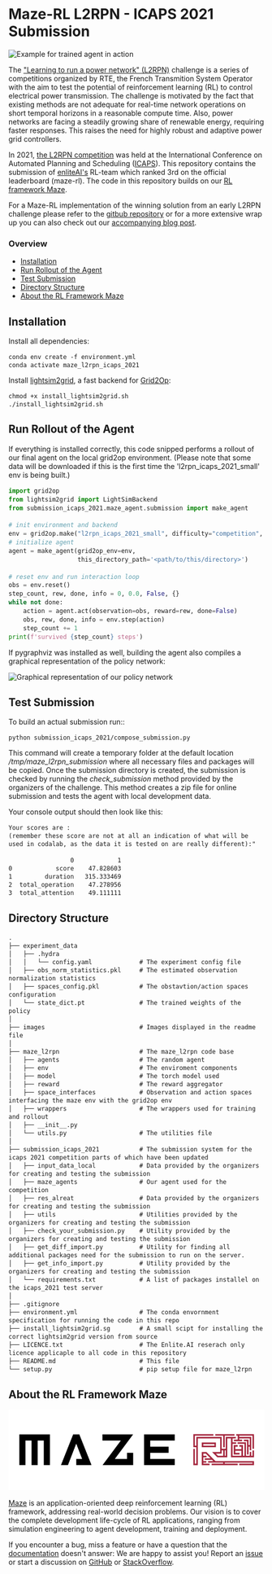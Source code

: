 # Maze-RL L2RPN - ICAPS 2021 Submission

![Example for trained agent in action](https://drive.google.com/uc?export=download&id=1J9ysSmqjKXbkpxE8eb2U_EzvbNspIYEH)

The ["Learning to run a power network" (L2RPN)](https://l2rpn.chalearn.org/) challenge is a series of competitions 
organized by RTE, the French Transmition System Operator with the aim to test the potential of 
reinforcement learning (RL) to control electrical power transmission. The challenge is motivated by the fact that 
existing methods are not adequate for real-time network operations on short temporal horizons in a reasonable compute 
time. Also, power networks are facing a steadily growing share of renewable energy, requiring faster responses. This 
raises the need for highly robust and adaptive power grid controllers.

In 2021, [the L2RPN competition](https://competitions.codalab.org/competitions/33121) was held at the  International 
Conference on Automated Planning and Scheduling ([ICAPS](https://icaps21.icaps-conference.org/home/)). This repository 
contains the submission of [enliteAI's](https://www.enlite.ai/) RL-team which ranked 3rd on the official leaderboard 
(maze-rl). The code in this repository builds on our [RL framework Maze](https://github.com/enlite-ai/maze).

For a Maze-RL implementation of the winning solution from an early L2RPN challenge please refer to the 
[gitbub repository](https://github.com/enlite-ai/maze_smaac) or for a more extensive wrap up you can also check out our
[accompanying blog post](https://enliteai.medium.com/reinforcing-power-grids-a-baseline-implementation-for-l2rpn-830401fd2e62).

### Overview
* [Installation](#section-installation)
* [Run Rollout of the Agent](#section-rollout)
* [Test Submission](#section-test-submission)
* [Directory Structure](#section-directory-structure)
* [About the RL Framework Maze](#section-maze)

<a name="section-installation"></a> 
## Installation

Install all dependencies:
```shell
conda env create -f environment.yml
conda activate maze_l2rpn_icaps_2021
```

Install [lightsim2grid](https://github.com/BDonnot/lightsim2grid), a fast backend for [Grid2Op](https://github.com/rte-france/Grid2Op):
```shell
chmod +x install_lightsim2grid.sh
./install_lightsim2grid.sh
```
<a name="section-rollout"></a>
## Run Rollout of the Agent

If everything is installed correctly, this code snipped performs a rollout of our final agent on the local grid2op 
environment. (Please note that some data will be downloaded if this is the first time the 'l2rpn_icaps_2021_small' 
env is being built.)

```python
import grid2op
from lightsim2grid import LightSimBackend
from submission_icaps_2021.maze_agent.submission import make_agent

# init environment and backend
env = grid2op.make("l2rpn_icaps_2021_small", difficulty="competition", backend=LightSimBackend())
# initialize agent
agent = make_agent(grid2op_env=env,
                   this_directory_path='<path/to/this/directory>')

# reset env and run interaction loop
obs = env.reset()
step_count, rew, done, info = 0, 0.0, False, {}
while not done:
    action = agent.act(observation=obs, reward=rew, done=False)
    obs, rew, done, info = env.step(action)
    step_count += 1
print(f'survived {step_count} steps')
```
If pygraphviz was installed as well, building the agent also compiles a graphical representation of the policy network:

![Graphical representation of our policy network](https://drive.google.com/uc?export=download&id=16YUSOSIygiJcWwPcYxZy8m8IsdWvE5ia)

<a name="section-test-submission"></a>
## Test Submission

To build an actual submission run::

```shell
python submission_icaps_2021/compose_submission.py
```

This command will create a temporary folder at the default location _/tmp/maze_l2rpn_submission_ where all necessary 
files and packages will be copied. Once the submission directory is created, the submission is checked by running the 
_check_submission_ method provided by the organizers of the challenge. This method creates a zip file for online
submission and tests the agent with local development data.

Your console output should then look like this:
```shell
Your scores are :
(remember these score are not at all an indication of what will be used in codalab, as the data it is tested on are really different):"

                 0            1
0            score    47.828603
1         duration   315.333469
2  total_operation    47.278956
3  total_attention    49.111111
```
<a name="section-directory-structure"></a>
## Directory Structure

    .
    ├── experiment_data
    │   ├── .hydra
    │   │   └── config.yaml             # The experiment config file
    │   ├── obs_norm_statistics.pkl     # The estimated observation normalization statistics 
    │   ├── spaces_config.pkl           # The obstavtion/action spaces configuration
    │   └── state_dict.pt               # The trained weights of the policy
    │
    ├── images                          # Images displayed in the readme file
    │
    ├── maze_l2rpn                      # The maze_l2rpn code base
    │   ├── agents                      # The random agent
    │   ├── env                         # The enviroment components
    │   ├── model                       # The torch model used
    │   ├── reward                      # The reward aggregator
    │   ├── space_interfaces            # Observation and action spaces interfacing the maze env with the grid2op env
    │   ├── wrappers                    # The wrappers used for training and rollout
    │   ├── __init__.py                 
    │   └── utils.py                    # The utilities file
    │
    ├── submission_icaps_2021           # The submission system for the icaps 2021 competition parts of which have been updated
    │   ├── input_data_local            # Data provided by the organizers for creating and testing the submission
    │   ├── maze_agents                 # Our agent used for the competition
    │   ├── res_alreat                  # Data provided by the organizers for creating and testing the submission
    │   ├── utils                       # Utilities provided by the organizers for creating and testing the submission
    │   ├── check_your_submission.py    # Utility provided by the organizers for creating and testing the submission
    │   ├── get_diff_import.py          # Utility for finding all additional packages need for the submission to run on the server.
    │   ├── get_info_import.py          # Utility provided by the organizers for creating and testing the submission
    │   └── requirements.txt            # A list of packages installel on the icaps_2021 test server
    │
    ├── .gitignore                      
    ├── environment.yml                 # The conda envornment specification for running the code in this repo
    ├── install_lightsim2grid.sg        # A small scipt for installing the correct lightsim2grid version from source
    ├── LICENCE.txt                     # The Enlite.AI reserach only licence applicaple to all code in this repository
    ├── README.md                       # This file
    └── setup.py                        # pip setup file for maze_l2rpn

<a name="section-maze"></a>
## About the RL Framework Maze

![Banner](https://github.com/enlite-ai/maze/raw/main/docs/source/logos/main_logo.png)

[Maze](https://github.com/enlite-ai/maze) is an application-oriented deep reinforcement learning (RL) framework, addressing real-world decision problems.
Our vision is to cover the complete development life-cycle of RL applications, ranging from simulation engineering to agent development, training and deployment.
  
If you encounter a bug, miss a feature or have a question that the [documentation](https://maze-rl.readthedocs.io/) doesn't answer: We are happy to assist you! Report an [issue](https://github.com/enlite-ai/maze/issues) or start a discussion on [GitHub](https://github.com/enlite-ai/maze/discussions) or [StackOverflow](https://stackoverflow.com/questions/tagged/maze-rl).
